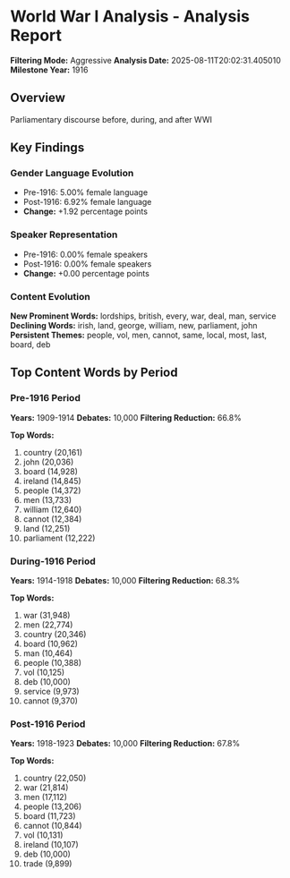 # World War I Analysis - Analysis Report

**Filtering Mode:** Aggressive
**Analysis Date:** 2025-08-11T20:02:31.405010
**Milestone Year:** 1916

## Overview
Parliamentary discourse before, during, and after WWI

## Key Findings

### Gender Language Evolution
- Pre-1916: 5.00% female language
- Post-1916: 6.92% female language
- **Change:** +1.92 percentage points

### Speaker Representation
- Pre-1916: 0.00% female speakers
- Post-1916: 0.00% female speakers
- **Change:** +0.00 percentage points

### Content Evolution
**New Prominent Words:** lordships, british, every, war, deal, man, service
**Declining Words:** irish, land, george, william, new, parliament, john
**Persistent Themes:** people, vol, men, cannot, same, local, most, last, board, deb

## Top Content Words by Period

### Pre-1916 Period
**Years:** 1909-1914
**Debates:** 10,000
**Filtering Reduction:** 66.8%

**Top Words:**
1. country (20,161)
2. john (20,036)
3. board (14,928)
4. ireland (14,845)
5. people (14,372)
6. men (13,733)
7. william (12,640)
8. cannot (12,384)
9. land (12,251)
10. parliament (12,222)

### During-1916 Period
**Years:** 1914-1918
**Debates:** 10,000
**Filtering Reduction:** 68.3%

**Top Words:**
1. war (31,948)
2. men (22,774)
3. country (20,346)
4. board (10,962)
5. man (10,464)
6. people (10,388)
7. vol (10,125)
8. deb (10,000)
9. service (9,973)
10. cannot (9,370)

### Post-1916 Period
**Years:** 1918-1923
**Debates:** 10,000
**Filtering Reduction:** 67.8%

**Top Words:**
1. country (22,050)
2. war (21,814)
3. men (17,112)
4. people (13,206)
5. board (11,723)
6. cannot (10,844)
7. vol (10,131)
8. ireland (10,107)
9. deb (10,000)
10. trade (9,899)

